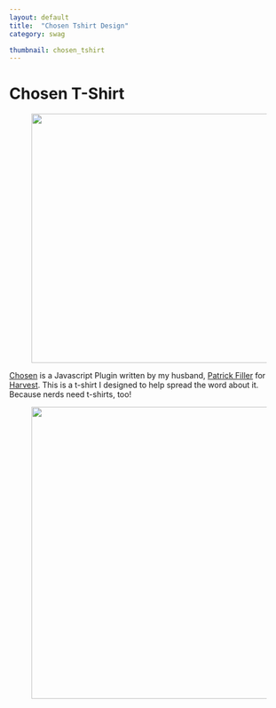 ```yaml
---
layout: default
title:  "Chosen Tshirt Design"
category: swag

thumbnail: chosen_tshirt
---
```


# Chosen T-Shirt

<figure>
	<img src="{{ site.baseurl}}/images/chosen_tshirt_design_01.jpg" width="790" height="449">
</figure>

[Chosen](http://harvesthq.github.io/chosen) is a Javascript Plugin written by my husband, [Patrick Filler](http://www.patrickfiller.com/) for [Harvest](http://www.getharvest.com/). This is a t-shirt I designed to help spread the word about it. Because nerds need t-shirts, too!

<figure>
	<img src="{{ site.baseurl}}/images/chosen_tshirt_design_02.jpg" width="790" height="526">
</figure>
